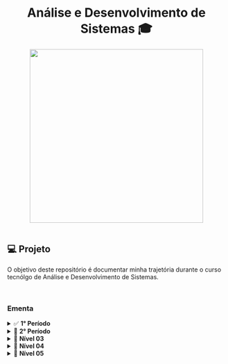 <h1 align="center">
  Análise e Desenvolvimento de Sistemas 🎓
</h1>

<div align="center">
    <img src="https://t2.tudocdn.net/572277?w=646&h=284" width="400px" /> 
</div>

<br>

## 💻 Projeto

O objetivo deste repositório é documentar minha trajetória durante o curso tecnólgo de Análise e Desenvolvimento de Sistemas.

<br>

### Ementa

<details>
  <summary>✅ <b>1° Período</b></summary>
  <ul style="list-style:none">
    <li>
      <details>
        <summary><a href="./design_de_interacao_humano_maquina" style="text-decoration:none;">✅<i> Design de Interação Humano-Máquina</i></a></summary>
        <ul>
          <li>Design de Interação (UX/UI)</li>
          <li>Comunicação e Interface</li>
          <li>Usabilidade, Acessibilidade e Design Universal</li>
          <li>Interação Humano-Computador (HCI)</li>
          <li>Ergonomia de Interface</li>
          <li>Sensação, Percepção e Memória</li>
          <li>Cores e Técnicas de Avaliação de Interface</li>
          <li>Heurísticas de Usabilidade</li>
          <li>Prototipação</li>
        </ul>
      </deatails>
    </li>
    <li>
      <details>
        <summary><a href="./nivel01/land01" style="text-decoration:none;">✅<i> Introdução a Redes de Computadores</i></a></summary>
        <ul>
          <li>🌐 Introdução a Redes de Computadores e a Internet</li>
          <li>🏢 Protocolos e Camadas</li>
          <li>📍 Endereço IP</li>
          <li>🧩 Topologias de Rede</li>
          <li>🛠 Aplicações Práticas</li>
          <li>📶 Redes sem fio e redes móveis</li>
          <li>Estudo de caso em Linux I: Conceitos, definições, preparando ambiente</li>
          <li>Estudo de caso em Linux II: Configuração do servidor de aplicação web</li>
        </ul>
      </deatails>
    </li>
    <li>
      <details>
        <summary><a href="./nivel01/land01" style="text-decoration:none;">✅<i> Introdução ao Desenvolvimento Web</i></a></summary>
        <ul>
          <li>Introdução ao Desenvolvimento Web</li>
          <li>HTML e CSS: Estrutura, Sintaxe e Conceitos</li>
          <li>Elementos HTML I: Cabeçalhos, parágrados, quebras de linhas e block level</li>
          <li>Elementos HTML II: Imagens, hyperlinks, tabelas, listas, formulários e cores</li>
          <li>Layouts, SEO, Doctype, Meta, Performance e Templates</li>
          <li>Introdução ao CSS: Inline, interno e externo; Fundamentos e seletores</li>
          <li>CSS: Box-model, borders, margins, paddings, backgrounds, rounded corners</li>
          <li>Position, floating, overflow, z-index</li>
          <li>Introdução ao JavaScript: DOOM, eventos e fundamentos</li>
          <li>Boas práticas e introdução a frameworks CSS e JS</li>
        </ul>
      </deatails>
    </li>
    <li>
      <details>
        <summary><a href="./nivel01/land01" style="text-decoration:none;">✅<i> Matemática Discreta</i></a></summary>
        <ul>
          <li>Noções de Lógica Matemática</li>
          <li>Noções de Lógica de Programação</li>
          <li>Álgebra dos Conjuntos</li>
          <li>Álgebra de Boole</li>
          <li>Relações</li>
          <li>Funções</li>
          <li>Matrizes e Frações</li>
          <li>Matemática usando Python/R</li>
          <li>Indução Matemática</li>
          <li>Recursão e Relações de Recorrência</li>
        </ul>
      </deatails>
    </li>
    <li>
      <details>
        <summary><a href="./nivel01/land01" style="text-decoration:none;">✅<i> Pensamento Computacional e Algoritmos</i></a></summary>
        <ul>
          <li>Pensamento lógico e conceito de algoritmos</li>
          <li>Variáveis, constantes e tipos de dados</li>
          <li>Operadores aritméticos, relacionais e lógicos</li>
          <li>Estrutura sequencial</li>
          <li>Estrutura condicional</li>
          <li>Estrutura de repetição</li>
          <li>Variáveis compostas homogêneas: Matrizes</li>
          <li>Modularização I: Introdução, Procedimentos e Funções</li>
          <li>Modularização II: Passagem de parâmetros e Recursividade</li>
        </ul>
      </deatails>
    </li>
    <li>
      <details>
        <summary><a href="./nivel01/land01" style="text-decoration:none;">✅<i> Projeto Integrador I: Concepção e Prototipação</i></a></summary>
        <ul>
          <li>Conceitos de Design Thinking e Design Sprint</li>
          <li>Princípios do Processo de trabalho colaborativo e cooperativo</li>
          <li>Princípios de Metodologia ágil de desenvolvimento de software</li>
          <li>Técnicas de especificação de requisitos e geração de Backlog</li>
          <li>Princípios de Planejamento e Gestão de Projeto</li>
          <li>Introdução à Prototipação de aplicações</li>
          <li>Planejamento de Cronograma de Atividades e Gestão de Tarefas</li>
          <li>Processo de Mentoria para Elaboração de um Projeto</li>
          <li>Validação de Requisitos de Software</li>
        </ul>
      </deatails>
    </li>
</details>

<details>
  <summary>🔄 <b>2° Período</b></summary>
  <ul>
    <a href="./nivel02/land02" style="text-decoration:none;"><li>🔄<i>Arquitetura de Computadores e Sistemas Operacionais</i></li></a>
      <ul>
      </ul>
    <a href="./nivel02/stage02" style="text-decoration:none;"><li>🔄<i>Banco de Dados</i></li></a>
      <ul>
      </ul>
    <a href="./nivel02/stage02" style="text-decoration:none;"><li>🔄<i>Estrutura de Dados</i></li></a>
      <ul>
      </ul>
    <a href="./nivel02/stage02" style="text-decoration:none;"><li>🔄<i>Informática e Sociedade</i></li></a>
      <ul>
      </ul>
    <a href="./nivel02/stage02" style="text-decoration:none;"><li>🔄<i>Programação Orientada a Objetos</i></li></a>
      <ul>
      </ul>
    <a href="./nivel02/stage02" style="text-decoration:none;"><li>🔄<i>Projeto Integrador 2: Modelagem de Banco de Dados</i></li></a>
      <ul>
      </ul>
  </ul>
</details>

<details>
  <summary>🔄 <b>Nível 03</b></summary>
  <ul>
    <li>🔄 <i>Land 03 - Organizando os estudos</i></li>
      <ul>
        <li>Cronograma de estudos</li>
        <li>Técnicas de aprendizado</li>
      </ul>
    <li>🔄 <i>Stage 03 - Design & CSS</i></li>
      <ul>
        <li>Grid Layout</li>
        <li>Formulários</li>
        <li>Mídias</li>
        <li>Responsividade</li>
        <li>Transformações</li>
        <li>Animações e transições</li>
      </ul>
  </ul>
</details>

<details>
  <summary>🔄 <b>Nível 04</b></summary>
  <ul>
    <li>🔄 <i>Land 04 - Mentalidade</i></li>
      <ul>
        <li>Lidando com ansiedade</li>
        <li>Síndrome do impostor</li>
        <li>Foco & e Falta de tempo</li>
        <li>Memorizar vs. Entender</li>
        <li>Overdose de informações</li>
        <li>O certo e o errado (resultados) (funcionar antes de ser bom)</li>
      </ul>
    <li>🔄 <i>Stage 04 - Lógica e algoritmos</i></li>
      <ul>
        <li>Lógica de programação</li>
        <li>Entendendo problemas</li>
        <li>Algoritmos</li>
        <li>Paradigmas de programação</li>
      </ul>
  </ul>
</details>

<details>
  <summary>🔄 <b>Nível 05</b></summary>
  <ul>
    <li>🔄 <i>Land 05 - Marca Pessoal</i></li>
      <ul>
        <li>Criação de LinkedIn</li>
        <li>Criação de Github</li>
        <li>Documentando progresso (Github e LinkedIn)</li>
      </ul>
    <li>🔄 <i>Stage 05 - JavaScript</i></li>
      <ul>
        <li>Fundamentos do JavaScript</li>
        <li>Estrutura de dados</li>
        <li>Funções</li>
        <li>Controles de fluxo</li>
        <li>Estruturas de repetição</li>
        <li>Expressões e operadores</li>
        <li>JavaScript assíncrono</li>
        <li>Tentativa de erros</li>
        <li>Syntax Sugars</li>
        <li>ES Modules</li>
        <li>DOM</li>
        <li>Web APIs</li>
        <li>Manipulação de vetores</li>
      </ul>
  </ul>
</details>

<br>
